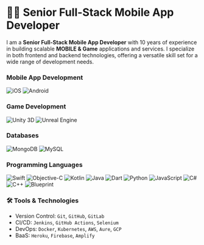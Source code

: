 
# 👨‍💻 Senior Full-Stack Mobile App Developer

I am a **Senior Full-Stack Mobile App Developer** with 10 years of experience in building scalable **MOBILE & Game** applications and services. I specialize in both frontend and backend technologies, offering a versatile skill set for a wide range of development needs.

### Mobile App Development
![iOS](https://img.shields.io/badge/-iOS-000000?logo=apple&logoColor=white&style=for-the-badge
)
![Android](https://img.shields.io/badge/-Android-3DDC84?logo=android&logoColor=white&style=for-the-badge
)

### Game Development
![Unity 3D](https://img.shields.io/badge/-Unity%203D-000000?logo=unity&logoColor=white&style=for-the-badge)
![Unreal Engine](https://img.shields.io/badge/-Unreal%20Engine-FFFFF0?logo=unreal-engine&logoColor=black&style=for-the-badge)

### Databases
![MongoDB](https://img.shields.io/badge/-MongoDB-47A248?logo=mongodb&logoColor=white&style=for-the-badge)
![MySQL](https://img.shields.io/badge/-MySQL-4479A1?logo=mysql&logoColor=white&style=for-the-badge)

### Programming Languages
![Swift](https://img.shields.io/badge/-Swift-FA7343?logo=swift&logoColor=white&style=for-the-badge)
![Objective-C](https://img.shields.io/badge/-Objective--C-1572B6?logo=apple&logoColor=white&style=for-the-badge)
![Kotlin](https://img.shields.io/badge/-Kotlin-0095D5?logo=kotlin&logoColor=white&style=for-the-badge)
![Java](https://img.shields.io/badge/-Java-007396?logo=java&logoColor=white&style=for-the-badge)
![Dart](https://img.shields.io/badge/-Dart-0175C2?logo=dart&logoColor=white&style=for-the-badge)
![Python](https://img.shields.io/badge/-Python-3776AB?logo=python&logoColor=white&style=for-the-badge)
![JavaScript](https://img.shields.io/badge/-JavaScript-F7DF1E?logo=javascript&logoColor=black&style=for-the-badge)
![C#](https://img.shields.io/badge/-C%23-239120?logo=c-sharp&logoColor=white&style=for-the-badge)
![C++](https://img.shields.io/badge/-C%2B%2B-00599C?logo=c%2B%2B&logoColor=white&style=for-the-badge
)
![Blueprint](https://img.shields.io/badge/-Blueprint-00395D?logo=unreal-engine&logoColor=white&style=for-the-badge)

### 🛠 Tools & Technologies

- Version Control: `Git`, `GitHub`, `GitLab`
- CI/CD: `Jenkins`, `GitHub Actions`, `Selenium`
- DevOps: `Docker`, `Kubernetes`, `AWS`, `Aure`, `GCP`
- BaaS: `Heroku`, `Firebase`, `Amplify`
